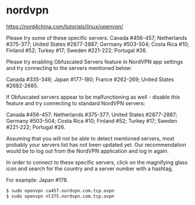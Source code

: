 # nordvpn


https://nord4china.com/tutorials/linux/openvpn/

Please try some of these specific servers:
Canada #456-457;
Netherlands #375-377;
United States #2877-2887;
Germany #503-504;
Costa Rica #10;
Finland #52;
Turkey #17;
Sweden #221-222;
Portugal #26.


Please try enabling Obfuscated Servers feature in NordVPN app settings and try connecting to the servers mentioned below:

Canada #335-346;
Japan #177-180;
France #262-269;
United States #2682-2685.

If Obfuscated servers appear to be malfunctioning as well - disable this feature and try connecting to standard NordVPN servers:

Canada #456-457;
Netherlands #375-377;
United States #2877-2887;
Germany #503-504;
Costa Rica #10;
Finland #52;
Turkey #17;
Sweden #221-222;
Portugal #26.

Assuming that you will not be able to detect mentioned servers, most probably your servers list has not been updated yet. Our recommendation would be to log out from the NordVPN application and log in again.

In order to connect to these specific servers, click on the magnifying glass icon and search for the country and a server number with a hashtag.

For example: Japan #178.

```bash
$ sudo openvpn ca457.nordvpn.com.tcp.ovpn
$ sudo openvpn nl375.nordvpn.com.tcp.ovpn
```